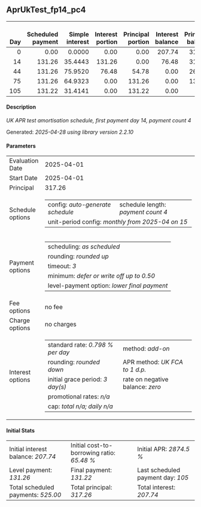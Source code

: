 <h2>AprUkTest_fp14_pc4</h2>
<table>
    <thead style="vertical-align: bottom;">
        <th style="text-align: right;">Day</th>
        <th style="text-align: right;">Scheduled payment</th>
        <th style="text-align: right;">Simple interest</th>
        <th style="text-align: right;">Interest portion</th>
        <th style="text-align: right;">Principal portion</th>
        <th style="text-align: right;">Interest balance</th>
        <th style="text-align: right;">Principal balance</th>
        <th style="text-align: right;">Total simple interest</th>
        <th style="text-align: right;">Total interest</th>
        <th style="text-align: right;">Total principal</th>
    </thead>
    <tr style="text-align: right;">
        <td class="ci00">0</td>
        <td class="ci01" style="white-space: nowrap;">0.00</td>
        <td class="ci02">0.0000</td>
        <td class="ci03">0.00</td>
        <td class="ci04">0.00</td>
        <td class="ci05">207.74</td>
        <td class="ci06">317.26</td>
        <td class="ci07">0.0000</td>
        <td class="ci08">0.00</td>
        <td class="ci09">0.00</td>
    </tr>
    <tr style="text-align: right;">
        <td class="ci00">14</td>
        <td class="ci01" style="white-space: nowrap;">131.26</td>
        <td class="ci02">35.4443</td>
        <td class="ci03">131.26</td>
        <td class="ci04">0.00</td>
        <td class="ci05">76.48</td>
        <td class="ci06">317.26</td>
        <td class="ci07">35.4443</td>
        <td class="ci08">131.26</td>
        <td class="ci09">0.00</td>
    </tr>
    <tr style="text-align: right;">
        <td class="ci00">44</td>
        <td class="ci01" style="white-space: nowrap;">131.26</td>
        <td class="ci02">75.9520</td>
        <td class="ci03">76.48</td>
        <td class="ci04">54.78</td>
        <td class="ci05">0.00</td>
        <td class="ci06">262.48</td>
        <td class="ci07">111.3963</td>
        <td class="ci08">207.74</td>
        <td class="ci09">54.78</td>
    </tr>
    <tr style="text-align: right;">
        <td class="ci00">75</td>
        <td class="ci01" style="white-space: nowrap;">131.26</td>
        <td class="ci02">64.9323</td>
        <td class="ci03">0.00</td>
        <td class="ci04">131.26</td>
        <td class="ci05">0.00</td>
        <td class="ci06">131.22</td>
        <td class="ci07">176.3286</td>
        <td class="ci08">207.74</td>
        <td class="ci09">186.04</td>
    </tr>
    <tr style="text-align: right;">
        <td class="ci00">105</td>
        <td class="ci01" style="white-space: nowrap;">131.22</td>
        <td class="ci02">31.4141</td>
        <td class="ci03">0.00</td>
        <td class="ci04">131.22</td>
        <td class="ci05">0.00</td>
        <td class="ci06">0.00</td>
        <td class="ci07">207.7427</td>
        <td class="ci08">207.74</td>
        <td class="ci09">317.26</td>
    </tr>
</table>
<h4>Description</h4>
<p><i>UK APR test amortisation schedule, first payment day 14, payment count 4</i></p>
<p>Generated: <i>2025-04-28 using library version 2.2.10</i></p>
<h4>Parameters</h4>
<table>
    <tr>
        <td>Evaluation Date</td>
        <td>2025-04-01</td>
    </tr>
    <tr>
        <td>Start Date</td>
        <td>2025-04-01</td>
    </tr>
    <tr>
        <td>Principal</td>
        <td>317.26</td>
    </tr>
    <tr>
        <td>Schedule options</td>
        <td>
            <table>
                <tr>
                    <td>config: <i>auto-generate schedule</i></td>
                    <td>schedule length: <i><i>payment count</i> 4</i></td>
                </tr>
                <tr>
                    <td colspan="2" style="white-space: nowrap;">unit-period config: <i>monthly from 2025-04 on 15</i></td>
                </tr>
            </table>
        </td>
    </tr>
    <tr>
        <td>Payment options</td>
        <td>
            <table>
                <tr>
                    <td>scheduling: <i>as scheduled</i></td>
                </tr>
                <tr>
                    <td>rounding: <i>rounded up</i></td>
                </tr>
                <tr>
                    <td>timeout: <i>3</i></td>
                </tr>
                <tr>
                    <td>minimum: <i>defer&nbsp;or&nbsp;write&nbsp;off&nbsp;up&nbsp;to&nbsp;0.50</i></td>
                </tr>
                <tr>
                    <td>level-payment option: <i>lower&nbsp;final&nbsp;payment</i></td>
                </tr>
            </table>
        </td>
    </tr>
    <tr>
        <td>Fee options</td>
        <td>no fee
        </td>
    </tr>
    <tr>
        <td>Charge options</td>
        <td>no charges
        </td>
    </tr>
    <tr>
        <td>Interest options</td>
        <td>
            <table>
                <tr>
                    <td>standard rate: <i>0.798 % per day</i></td>
                    <td>method: <i>add-on</i></td>
                </tr>
                <tr>
                    <td>rounding: <i>rounded down</i></td>
                    <td>APR method: <i>UK FCA to 1 d.p.</i></td>
                </tr>
                <tr>
                    <td>initial grace period: <i>3 day(s)</i></td>
                    <td>rate on negative balance: <i>zero</i></td>
                </tr>
                <tr>
                    <td colspan="2">promotional rates: <i><i>n/a</i></i></td>
                </tr>
                <tr>
                    <td colspan="2">cap: <i>total <i>n/a</i>; daily <i>n/a</i></td>
                </tr>
            </table>
        </td>
    </tr>
</table>
<h4>Initial Stats</h4>
<table>
    <tr>
        <td>Initial interest balance: <i>207.74</i></td>
        <td>Initial cost-to-borrowing ratio: <i>65.48 %</i></td>
        <td>Initial APR: <i>2874.5 %</i></td>
    </tr>
    <tr>
        <td>Level payment: <i>131.26</i></td>
        <td>Final payment: <i>131.22</i></td>
        <td>Last scheduled payment day: <i>105</i></td>
    </tr>
    <tr>
        <td>Total scheduled payments: <i>525.00</i></td>
        <td>Total principal: <i>317.26</i></td>
        <td>Total interest: <i>207.74</i></td>
    </tr>
</table>
